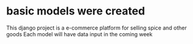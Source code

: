 # basic models were created
This django project is a e-commerce platform for selling spice and other goods
Each model will have data input in the coming week